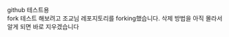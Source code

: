 github 테스트용\
fork 테스트 해보려고 조교님 레포지토리를 forking했습니다. 삭제 방법을 아직 몰라서 알게 되면 바로 지우겠습니다

<!---
bigwater7655/bigwater7655 is a ✨ special ✨ repository because its `README.md` (this file) appears on your GitHub profile.
You can click the Preview link to take a look at your changes.
--->
